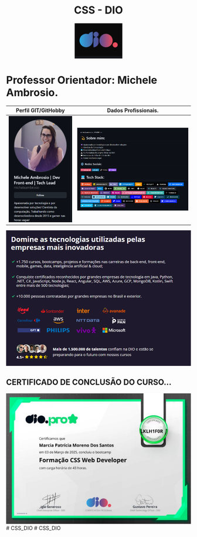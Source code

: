 
<div align="center"><h1>CSS - DIO</h1><img src="./assets/icon-dio.png" alt="Icone DO CURSO CSS DA DIO"></div>


Professor Orientador: Michele Ambrosio.
=======



| Perfil GIT/GitHobby | Dados Profissionais. |
|---------------------------------------------|----------------------------------------| 
|<a href="https://github.com/micheleambrosio"> <img src="./assets/foto_orientadora.png" alt="Foto do pefil Michele Ambrosio"></a> | <a href="https://github.com/micheleambrosio"><Img src="./assets/perfil-orientadora.png" alt="Dados porfissionais do professor"></a> |

<img src="./assets/parcerias-dio.png" alt="Info placar da DIO">

## CERTIFICADO DE CONCLUSÃO DO CURSO...
<img src="./assets/certificado.png" alt="Certificado de conclusão do curso de Logica de Programação">
# CSS_DIO
# CSS_DIO

